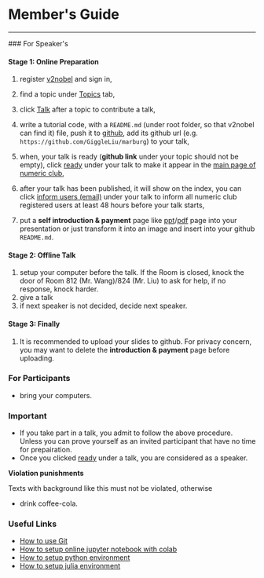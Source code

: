 # Member's Guide
<hr>
### For Speaker's

#### Stage 1: Online Preparation
1. register [v2nobel](/being/register/) and sign in,
2. find a topic under [Topics](/topics/list/) tab,
3. click <a href='#' class='btn btn-sm'><span class="glyphicon glyphicon-plus">Talk</a> after a topic to contribute a talk,
4. write <span class="bg-success">a tutorial code, with a `README.md`</span> (under root folder, so that v2nobel can find it) file,
push it to [github](https://github.com/), add its github url (e.g. `https://github.com/GiggleLiu/marburg`) to your talk,
5. when, your talk is ready (<span class="bg-success">**github link**</span> under your topic should not be empty), click <a href="#" class="btn btn-warning">ready</a> under your talk to make it appear in the [main page of numeric club](/),

6. after your talk has been published, it will show on the index, you can click <a href="#" class="btn btn-warning">inform users (email)</a> under your talk to <span class="bg-success">inform all numeric club registered users at least 48 hours before</span> your talk starts,
7. put a **self introduction & payment** page like [ppt](/static/other/intro.pptx)/[pdf](/static/other/intro.pdf) page into your presentation or just transform it into an image and insert into your github `README.md`.

#### Stage 2: Offline Talk
1. setup your computer before the talk. If the Room is closed,
knock the door of Room 812 (Mr. Wang)/824 (Mr. Liu) to ask for help, if no response, knock harder.
2. <span class="bg-success">give a talk</span>
3. if next speaker is not decided, decide next speaker.

#### Stage 3: Finally
1. It is recommended to upload your slides to github. For privacy concern, you may want to delete the **introduction & payment** page before uploading.

### For Participants
* <span class="bg-success">bring your computers.</span>

### <span class="text-danger">Important</span>
* If you take part in a talk, you admit to follow the above procedure. Unless you can prove yourself as an invited participant that have no time for prepairation.
* Once you clicked <a href="#" class="btn btn-warning">ready</a> under a talk, you are considered as a speaker.

**Violation punishments**

Texts with <span class="bg-success">background like this</span> must not be violated, otherwise

* drink coffee-cola.

### Useful Links
* [How to use Git](http://rogerdudler.github.io/git-guide/)
* [How to setup online jupyter notebook with colab](/help/colab/)
* [How to setup python environment](/help/python_setup/)
* [How to setup julia environment](/help/julia_setup/)
